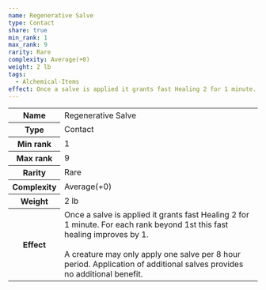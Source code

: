 ```yaml
---
name: Regenerative Salve
type: Contact
share: true
min_rank: 1
max_rank: 9
rarity: Rare
complexity: Average(+0)
weight: 2 lb
tags:
  - Alchemical-Items
effect: Once a salve is applied it grants fast Healing 2 for 1 minute. For each rank beyond 1st this fast healing improves by 1.<br><br>A creature may only apply one salve per 8 hour period. Application of additional salves provides no additional benefit.
---
```


<p><span style="overflow-x: auto;"><table><tbody><tr><th>Name</th><td>Regenerative Salve</td></tr><tr><th>Type</th><td>Contact</td></tr><tr><th>Min rank</th><td>1</td></tr><tr><th>Max rank</th><td>9</td></tr><tr><th>Rarity</th><td>Rare</td></tr><tr><th>Complexity</th><td>Average(+0)</td></tr><tr><th>Weight</th><td>2 lb</td></tr><tr><th>Effect</th><td>Once a salve is applied it grants fast Healing 2 for 1 minute. For each rank beyond 1st this fast healing improves by 1.<br><br>A creature may only apply one salve per 8 hour period. Application of additional salves provides no additional benefit.</td></tr></tbody></table></span></p>